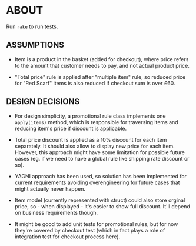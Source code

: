 # ABOUT

Run `rake` to run tests.

## ASSUMPTIONS

- Item is a product in the basket (added for checkout), where price refers to
  the amount that customer needs to pay, and not actual product price.

- "Total price" rule is applied after "multiple item" rule, so reduced price
  for "Red Scarf" items is also reduced if checkout sum is over £60.

## DESIGN DECISIONS

- For design simplicity, a promotional rule class implements one `apply(items)`
  method, which is responsible for traversing items and reducing item's price if
  discount is applicable.

- Total price discount is applied as a 10% discount for each item separately.
  It should also allow to display new price for each item.
  However, this approach might have some limitation for possible future cases
  (eg. if we need to have a global rule like shipping rate discount or so).

- YAGNI approach has been used, so solution has been implemented for current
  requirements avoiding overengineering for future cases that might actually
  never happen.

- Item model (currently represented with struct) could also store orginal price,
  so - when displayed - it's easier to show full discount. It'll depend on business
  requirements though.

- It might be good to add unit tests for promotional rules, but for now they're
  covered by checkout test (which in fact plays a role of integration test for
  checkout process here).
